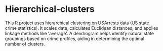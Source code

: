 # Hierarchical-clusters
This R project uses hierarchical clustering on USArrests data (US state crime statistics). It scales data, calculates Euclidean distances, and applies linkage methods like 'average'. A dendrogram helps identify natural state groupings based on crime profiles, aiding in determining the optimal number of clusters.
